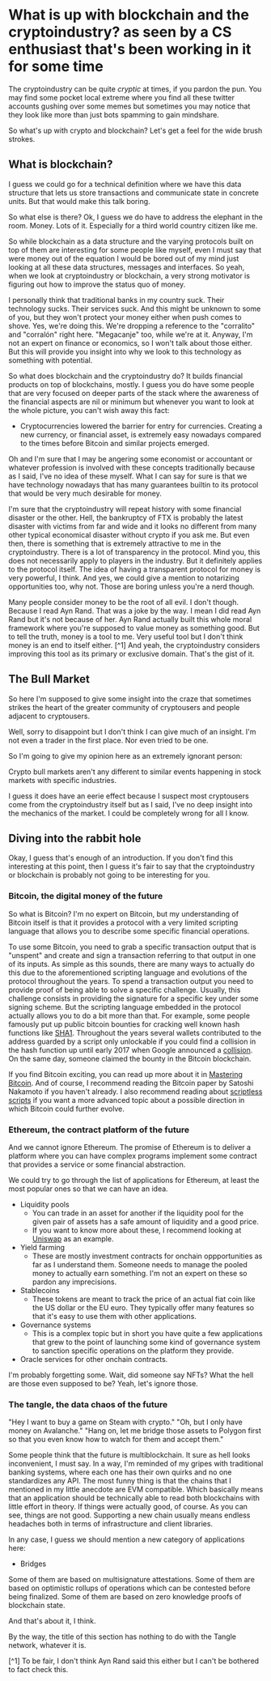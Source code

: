 # What is up with blockchain and the cryptoindustry? as seen by a CS enthusiast that's been working in it for some time

The cryptoindustry can be quite _cryptic_ at times, if you pardon the pun.
You may find some pocket local extreme where you find all these twitter accounts gushing over some memes but sometimes you may notice that they look like more than just bots spamming to gain mindshare.

So what's up with crypto and blockchain? Let's get a feel for the wide brush strokes.

## What is blockchain?

I guess we could go for a technical definition where we have this data structure that lets us store transactions and communicate state in concrete units. But that would make this talk boring.

So what else is there? Ok, I guess we do have to address the elephant in the room. Money. Lots of it. Especially for a third world country citizen like me.


So while blockchain as a data structure and the varying protocols built on top of them are interesting for some people like myself, even I must say that were money out of the equation I would be bored out of my mind just looking at all these data structures, messages and interfaces.
So yeah, when we look at cryptoindustry or blockchain, a very strong motivator is figuring out how to improve the status quo of money.

I personally think that traditional banks in my country suck. Their technology sucks. Their services suck. And this might be unknown to some of you, but they won't protect your money either when push comes to shove.
Yes, we're doing this. We're dropping a reference to the "corralito" and "corralón" right here. "Megacanje" too, while we're at it. Anyway, I'm not an expert on finance or economics, so I won't talk about those either.
But this will provide you insight into why we look to this technology as something with potential.

So what does blockchain and the cryptoindustry do? It builds financial products on top of blockchains, mostly. I guess you do have some people that are very focused on deeper parts of the stack where the awareness of the financial aspects are nil or minimum but whenever you want to look at the whole picture, you can't wish away this fact:

- Cryptocurrencies lowered the barrier for entry for currencies. Creating a new currency, or financial asset, is extremely easy nowadays compared to the times before Bitcoin and similar projects emerged.

Oh and I'm sure that I may be angering some economist or accountant or whatever profession is involved with these concepts traditionally because as I said, I've no idea of these myself.
What I can say for sure is that we have technology nowadays that has many guarantees builtin to its protocol that would be very much desirable for money.

I'm sure that the cryptoindustry will repeat history with some financial disaster or the other. Hell, the bankruptcy of FTX is probably the latest disaster with victims from far and wide and it looks no different from many other typical economical disaster without crypto if you ask me.
But even then, there is something that is extremely attractive to me in the cryptoindustry. There is a lot of transparency in the protocol. Mind you, this does not necessarily apply to players in the industry. But it definitely applies to the protocol itself. The idea of having a transparent protocol for money is very powerful, I think. And yes, we could give a mention to notarizing opportunities too, why not. Those are boring unless you're a nerd though.

Many people consider money to be the root of all evil. I don't though. Because I read Ayn Rand.
That was a joke by the way. I mean I did read Ayn Rand but it's not because of her. Ayn Rand actually built this whole moral framework where you're supposed to value money as something good.
But to tell the truth, money is a tool to me. Very useful tool but I don't think money is an end to itself either. [^1]
And yeah, the cryptoindustry considers improving this tool as its primary or exclusive domain. That's the gist of it.


## The Bull Market

So here I'm supposed to give some insight into the craze that sometimes strikes the heart of the greater community of cryptousers and people adjacent to cryptousers.

Well, sorry to disappoint but I don't think I can give much of an insight. I'm not even a trader in the first place. Nor even tried to be one.

So I'm going to give my opinion here as an extremely ignorant person:

Crypto bull markets aren't any different to similar events happening in stock markets with specific industries.

I guess it does have an eerie effect because I suspect most cryptousers come from the cryptoindustry itself but as I said, I've no deep insight into the mechanics of the market. I could be completely wrong for all I know.

## Diving into the rabbit hole

Okay, I guess that's enough of an introduction. If you don't find this interesting at this point, then I guess it's fair to say that the cryptoindustry or blockchain is probably not going to be interesting for you.

### Bitcoin, the digital money of the future

So what is Bitcoin? I'm no expert on Bitcoin, but my understanding of Bitcoin itself is that it provides a protocol with a very limited scripting language that allows you to describe some specific financial operations.

To use some Bitcoin, you need to grab a specific transaction output that is "unspent" and create and sign a transaction referring to that output in one of its inputs.
As simple as this sounds, there are many ways to actually do this due to the aforementioned scripting language and evolutions of the protocol throughout the years.
To spend a transaction output you need to provide proof of being able to solve a specific challenge. Usually, this challenge consists in providing the signature for a specific key under some signing scheme.
But the scripting language embedded in the protocol actually allows you to do a bit more than that. For example, some people famously put up public bitcoin bounties for cracking well known hash functions like [SHA1](https://www.blockchain.com/explorer/addresses/btc/37k7toV1Nv4DfmQbmZ8KuZDQCYK9x5KpzP).
Throughout the years several wallets contributed to the address guarded by a script only unlockable if you could find a collision in the hash function up until early 2017 when Google announced a [collision](https://security.googleblog.com/2017/02/announcing-first-sha1-collision.html). On the same day, someone claimed the bounty in the Bitcoin blockchain.

If you find Bitcoin exciting, you can read up more about it in [Mastering Bitcoin](https://github.com/bitcoinbook/bitcoinbook). And of course, I recommend reading the Bitcoin paper by Satoshi Nakamoto if you haven't already.
I also recommend reading about [scriptless scripts](https://github.com/BlockstreamResearch/scriptless-scripts) if you want a more advanced topic about a possible direction in which Bitcoin could further evolve.


### Ethereum, the contract platform of the future

And we cannot ignore Ethereum. The promise of Ethereum is to deliver a platform where you can have complex programs implement some contract that provides a service or some financial abstraction.

We could try to go through the list of applications for Ethereum, at least the most popular ones so that we can have an idea.
- Liquidity pools
  - You can trade in an asset for another if the liquidity pool for the given pair of assets has a safe amount of liquidity and a good price.
  - If you want to know more about these, I recommend looking at [Uniswap](https://docs.uniswap.org/concepts/overview) as an example.
- Yield farming
  - These are mostly investment contracts for onchain oppportunities as far as I understand them. Someone needs to manage the pooled money to actually earn something. I'm not an expert on these so pardon any imprecisions.
- Stablecoins
  - These tokens are meant to track the price of an actual fiat coin like the US dollar or the EU euro. They typically offer many features so that it's easy to use them with other applications.
- Governance systems
  - This is a complex topic but in short you have quite a few applications that grew to the point of launching some kind of governance system to sanction specific operations on the platform they provide.
- Oracle services for other onchain contracts.

I'm probably forgetting some.
Wait, did someone say NFTs? What the hell are those even supposed to be? Yeah, let's ignore those.

### The tangle, the data chaos of the future

"Hey I want to buy a game on Steam with crypto."
"Oh, but I only have money on Avalanche."
"Hang on, let me bridge those assets to Polygon first so that you even know how to watch for them and accept them."

Some people think that the future is multiblockchain. It sure as hell looks inconvenient, I must say. In a way, I'm reminded of my gripes with traditional banking systems, where each one has their own quirks and no one standardizes any API.
The most funny thing is that the chains that I mentioned in my little anecdote are EVM compatible. Which basically means that an application should be technically able to read both blockchains with little effort in theory. If things were actually good, of course.
As you can see, things are not good. Supporting a new chain usually means endless headaches both in terms of infrastructure and client libraries.

In any case, I guess we should mention a new category of applications here:

- Bridges

Some of them are based on multisignature attestations.
Some of them are based on optimistic rollups of operations which can be contested before being finalized.
Some of them are based on zero knowledge proofs of blockchain state.

And that's about it, I think.

By the way, the title of this section has nothing to do with the Tangle network, whatever it is.

[^1] To be fair, I don't think Ayn Rand said this either but I can't be bothered to fact check this.